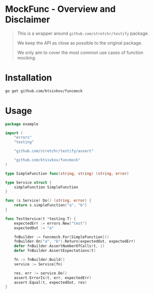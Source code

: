 MockFunc - Overview and Disclaimer
========

> This is a wrapper around `github.com/stretchr/testify` package.
> 
> We keep the API as close as possible to the original package.
> 
> We only aim to cover the most common use cases of function mocking.

Installation
============
```bash
go get github.com/ktsivkov/funcmock
```

Usage
=====

```go
package example

import (
	"errors"
	"testing"

	"github.com/stretchr/testify/assert"

	"github.com/ktsivkov/funcmock"
)

type SimpleFunction func(string, string) (string, error)

type Service struct {
	simpleFunction SimpleFunction
}

func (s Service) Do() (string, error) {
	return s.simpleFunction("a", "b")
}

func TestService(t *testing.T) {
	expectedErr := errors.New("test")
	expectedOut := "a"

	fnBuilder := funcmock.For[SimpleFunction]()
	fnBuilder.On("a", "b").Return(expectedOut, expectedErr)
	defer fnBuilder.AssertNumberOfCalls(t, 1)
	defer fnBuilder.AssertExpectations(t)

	fn := fnBuilder.Build()
	service := Service{fn}

	res, err := service.Do()
	assert.ErrorIs(t, err, expectedErr)
	assert.Equal(t, expectedOut, res)
}

```
